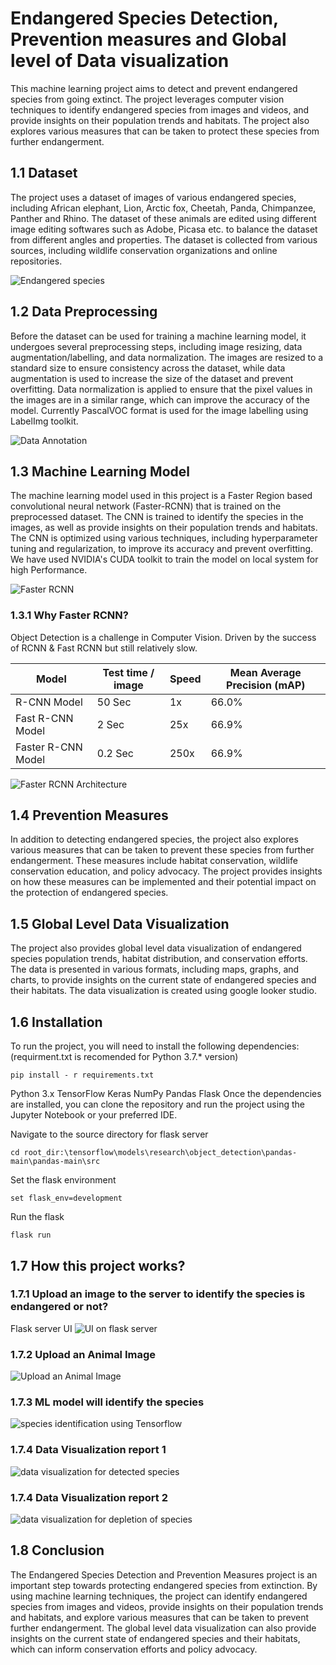 # Endangered Species Detection, Prevention measures and Global level of Data visualization
This machine learning project aims to detect and prevent endangered species from going extinct. The project leverages computer vision techniques to identify endangered species from images and videos, and provide insights on their population trends and habitats. The project also explores various measures that can be taken to protect these species from further endangerment.

## 1.1 Dataset
The project uses a dataset of images of various endangered species, including African elephant, Lion, Arctic fox, Cheetah, Panda, Chimpanzee, Panther and Rhino. The dataset of these animals are edited using different image editing softwares such as Adobe, Picasa etc. to balance the dataset from different angles and properties. The dataset is collected from various sources, including wildlife conservation organizations and online repositories.

![Endangered species](https://github.com/chaitalijawale08/Tensorflow_Species_detection_and_prevention/blob/950c36256dfb3901f6e6e826f86f65e6a9426ff3/Sample%20Test%20Images/Top%208%20Extinctive%20animals.png)

## 1.2 Data Preprocessing
Before the dataset can be used for training a machine learning model, it undergoes several preprocessing steps, including image resizing, data augmentation/labelling, and data normalization. The images are resized to a standard size to ensure consistency across the dataset, while data augmentation is used to increase the size of the dataset and prevent overfitting. Data normalization is applied to ensure that the pixel values in the images are in a similar range, which can improve the accuracy of the model. Currently PascalVOC format is used for the image labelling using LabelImg toolkit. 

![Data Annotation](https://github.com/chaitalijawale08/Tensorflow_Species_detection_and_prevention/blob/950c36256dfb3901f6e6e826f86f65e6a9426ff3/Sample%20Test%20Images/data_annotation.gif)

## 1.3 Machine Learning Model
The machine learning model used in this project is a Faster Region based convolutional neural network (Faster-RCNN) that is trained on the preprocessed dataset. The CNN is trained to identify the species in the images, as well as provide insights on their population trends and habitats. The CNN is optimized using various techniques, including hyperparameter tuning and regularization, to improve its accuracy and prevent overfitting. We have used NVIDIA's CUDA toolkit to train the model on local system for high Performance. 

![Faster RCNN](https://github.com/chaitalijawale08/Tensorflow_Species_detection_and_prevention/blob/950c36256dfb3901f6e6e826f86f65e6a9426ff3/Sample%20Test%20Images/Faster_RCNN.png)

### 1.3.1 Why Faster RCNN?
Object Detection is a challenge in Computer Vision. Driven by the success of RCNN & Fast RCNN but still relatively slow.
                                    
| Model | Test time / image | Speed | Mean Average Precision (mAP) |
| -------- | -------- | -------- | -------- |
| R-CNN Model | 50 Sec | 1x | 66.0% |
| Fast R-CNN Model | 2 Sec | 25x | 66.9% |
| Faster R-CNN Model | 0.2 Sec | 250x | 66.9% |

![Faster RCNN Architecture](https://github.com/chaitalijawale08/Tensorflow_Species_detection_and_prevention/blob/950c36256dfb3901f6e6e826f86f65e6a9426ff3/Sample%20Test%20Images/Faster%20RCNN%20Working.png)

## 1.4 Prevention Measures
In addition to detecting endangered species, the project also explores various measures that can be taken to prevent these species from further endangerment. These measures include habitat conservation, wildlife conservation education, and policy advocacy. The project provides insights on how these measures can be implemented and their potential impact on the protection of endangered species.

## 1.5 Global Level Data Visualization
The project also provides global level data visualization of endangered species population trends, habitat distribution, and conservation efforts. The data is presented in various formats, including maps, graphs, and charts, to provide insights on the current state of endangered species and their habitats. The data visualization is created using google looker studio.

## 1.6 Installation
To run the project, you will need to install the following dependencies:(requirment.txt is recomended for Python 3.7.* version)
```
pip install - r requirements.txt
```

Python 3.x
TensorFlow
Keras
NumPy
Pandas
Flask
Once the dependencies are installed, you can clone the repository and run the project using the Jupyter Notebook or your preferred IDE.

Navigate to the source directory for flask server
```
cd root_dir:\tensorflow\models\research\object_detection\pandas-main\pandas-main\src
```
Set the flask environment
```
set flask_env=development
```
Run the flask
```
flask run
```
## 1.7 How this project works?

### 1.7.1 Upload an image to the server to identify the species is endangered or not?
Flask server UI
![UI on flask server](https://github.com/chaitalijawale08/Tensorflow_Species_detection_and_prevention/blob/950c36256dfb3901f6e6e826f86f65e6a9426ff3/Sample%20Test%20Images/select%20and%20upload%20animal%20image.jpg)

### 1.7.2 Upload an  Animal Image
![Upload an  Animal Image](https://github.com/chaitalijawale08/Tensorflow_Species_detection_and_prevention/blob/950c36256dfb3901f6e6e826f86f65e6a9426ff3/Sample%20Test%20Images/2.%20upload%20image.jpg)

### 1.7.3 ML model will identify the species
![species identification using Tensorflow](https://github.com/chaitalijawale08/Tensorflow_Species_detection_and_prevention/blob/950c36256dfb3901f6e6e826f86f65e6a9426ff3/Sample%20Test%20Images/3.%20animal%20detection%20.jpg)

### 1.7.4 Data Visualization report 1
![data visualization for detected species](https://github.com/chaitalijawale08/Tensorflow_Species_detection_and_prevention/blob/950c36256dfb3901f6e6e826f86f65e6a9426ff3/Sample%20Test%20Images/4.%20elephant%20report.jpg)

### 1.7.4 Data Visualization report 2
![data visualization for depletion of species](https://github.com/chaitalijawale08/Tensorflow_Species_detection_and_prevention/blob/950c36256dfb3901f6e6e826f86f65e6a9426ff3/Sample%20Test%20Images/5.%20population%20depletion%20report.jpg)

## 1.8 Conclusion
The Endangered Species Detection and Prevention Measures project is an important step towards protecting endangered species from extinction. By using machine learning techniques, the project can identify endangered species from images and videos, provide insights on their population trends and habitats, and explore various measures that can be taken to prevent further endangerment. The global level data visualization can also provide insights on the current state of endangered species and their habitats, which can inform conservation efforts and policy advocacy.
